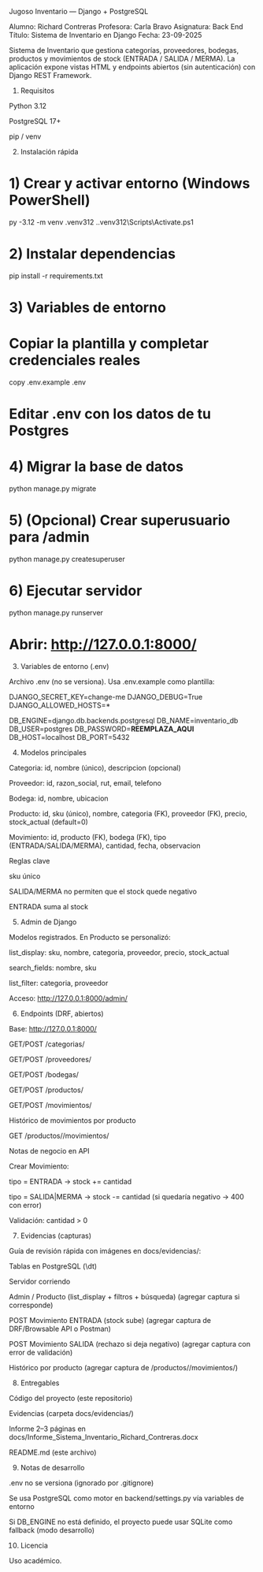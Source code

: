 Jugoso Inventario — Django + PostgreSQL

Alumno: Richard Contreras
Profesora: Carla Bravo
Asignatura: Back End
Título: Sistema de Inventario en Django
Fecha: 23-09-2025

Sistema de Inventario que gestiona categorías, proveedores, bodegas, productos y movimientos de stock (ENTRADA / SALIDA / MERMA).
La aplicación expone vistas HTML y endpoints abiertos (sin autenticación) con Django REST Framework.

1) Requisitos

Python 3.12

PostgreSQL 17+

pip / venv

2) Instalación rápida
# 1) Crear y activar entorno (Windows PowerShell)
py -3.12 -m venv .venv312
.\.venv312\Scripts\Activate.ps1

# 2) Instalar dependencias
pip install -r requirements.txt

# 3) Variables de entorno
# Copiar la plantilla y completar credenciales reales
copy .env.example .env
# Editar .env con los datos de tu Postgres

# 4) Migrar la base de datos
python manage.py migrate

# 5) (Opcional) Crear superusuario para /admin
python manage.py createsuperuser

# 6) Ejecutar servidor
python manage.py runserver
# Abrir: http://127.0.0.1:8000/

3) Variables de entorno (.env)

Archivo .env (no se versiona). Usa .env.example como plantilla:

DJANGO_SECRET_KEY=change-me
DJANGO_DEBUG=True
DJANGO_ALLOWED_HOSTS=*

DB_ENGINE=django.db.backends.postgresql
DB_NAME=inventario_db
DB_USER=postgres
DB_PASSWORD=__REEMPLAZA_AQUI__
DB_HOST=localhost
DB_PORT=5432

4) Modelos principales

Categoria: id, nombre (único), descripcion (opcional)

Proveedor: id, razon_social, rut, email, telefono

Bodega: id, nombre, ubicacion

Producto: id, sku (único), nombre, categoria (FK), proveedor (FK), precio, stock_actual (default=0)

Movimiento: id, producto (FK), bodega (FK), tipo (ENTRADA/SALIDA/MERMA), cantidad, fecha, observacion

Reglas clave

sku único

SALIDA/MERMA no permiten que el stock quede negativo

ENTRADA suma al stock

5) Admin de Django

Modelos registrados. En Producto se personalizó:

list_display: sku, nombre, categoria, proveedor, precio, stock_actual

search_fields: nombre, sku

list_filter: categoria, proveedor

Acceso: http://127.0.0.1:8000/admin/

6) Endpoints (DRF, abiertos)

Base: http://127.0.0.1:8000/

GET/POST /categorias/

GET/POST /proveedores/

GET/POST /bodegas/

GET/POST /productos/

GET/POST /movimientos/

Histórico de movimientos por producto

GET /productos/<id>/movimientos/

Notas de negocio en API

Crear Movimiento:

tipo = ENTRADA → stock += cantidad

tipo = SALIDA|MERMA → stock -= cantidad (si quedaría negativo → 400 con error)

Validación: cantidad > 0

7) Evidencias (capturas)

Guía de revisión rápida con imágenes en docs/evidencias/:

Tablas en PostgreSQL (\dt)


Servidor corriendo


Admin / Producto (list_display + filtros + búsqueda)
(agregar captura si corresponde)

POST Movimiento ENTRADA (stock sube)
(agregar captura de DRF/Browsable API o Postman)

POST Movimiento SALIDA (rechazo si deja negativo)
(agregar captura con error de validación)

Histórico por producto
(agregar captura de /productos/<id>/movimientos/)

8) Entregables

Código del proyecto (este repositorio)

Evidencias (carpeta docs/evidencias/)

Informe 2–3 páginas en docs/Informe_Sistema_Inventario_Richard_Contreras.docx

README.md (este archivo)

9) Notas de desarrollo

.env no se versiona (ignorado por .gitignore)

Se usa PostgreSQL como motor en backend/settings.py vía variables de entorno

Si DB_ENGINE no está definido, el proyecto puede usar SQLite como fallback (modo desarrollo)

10) Licencia

Uso académico.